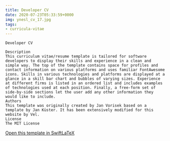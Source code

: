 ```yaml
---
title: Developer CV
date: 2020-07-23T05:33:59+0000
img: ynesl_cv_17.jpg
tags:
- curricula-vitae
---
```

```
Developer CV

Description
This curriculum vitae/resume template is tailored for software developers to display their skills and experience in a clean and simple way. The top of the template contains space for profiles and contact information on various platforms and uses familiar FontAwesome icons. Skills in various technologies and platforms are displayed at a glance in a skill bar chart and bubbles of varying sizes. Experience at different firms is listed in an ordered list and includes examples of technologies used at each position. Finally, a free-form set of side-by-side sections let the user add any other information they would like to include.
Authors
This template was originally created by Jan Vorisek based on a template by Jan Küster. It has been extensively modified for this website by Vel.
License
The MIT License
```
[Open this template in SwiftLaTeX](https://www.swiftlatex.com/project.html?import=https://swiftlatex.github.io/LaTeXBoilerPlate/zips/fwupf_cv_17.zip)
